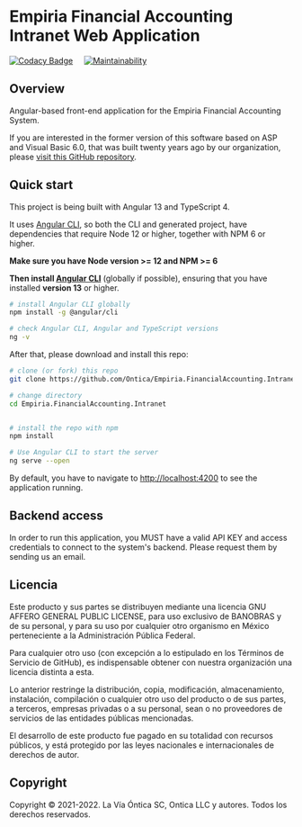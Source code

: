 # Empiria Financial Accounting Intranet Web Application

[![Codacy Badge](https://app.codacy.com/project/badge/Grade/9b746ceddd9f45c0bcba7e7f434ba095)](https://www.codacy.com/gh/Ontica/Empiria.FinancialAccounting.Intranet/dashboard?utm_source=github.com&amp;utm_medium=referral&amp;utm_content=Ontica/Empiria.FinancialAccounting.Intranet&amp;utm_campaign=Badge_Grade) &nbsp; &nbsp; [![Maintainability](https://api.codeclimate.com/v1/badges/7adf0aa9f29c28a33951/maintainability)](https://codeclimate.com/github/Ontica/Empiria.FinancialAccounting.Intranet/maintainability)

## Overview

Angular-based front-end application for the Empiria Financial Accounting System.

If you are interested in the former version of this software based on ASP and Visual Basic 6.0, that was built twenty years ago by our organization, please [visit this GitHub repository](https://github.com/Ontica/Sicofin-2002).

## Quick start

This project is being built with Angular 13 and TypeScript 4.

It uses [Angular CLI](https://github.com/angular/angular-cli), so both the CLI and generated project, have dependencies that require Node 12 or higher, together with NPM 6 or higher.

**Make sure you have Node version >= 12 and NPM >= 6**

**Then install [Angular CLI](https://github.com/angular/angular-cli)** (globally if possible), ensuring that you have installed **version 13** or higher.

```bash
# install Angular CLI globally
npm install -g @angular/cli

# check Angular CLI, Angular and TypeScript versions
ng -v
```

After that, please download and install this repo:

```bash
# clone (or fork) this repo
git clone https://github.com/Ontica/Empiria.FinancialAccounting.Intranet

# change directory
cd Empiria.FinancialAccounting.Intranet


# install the repo with npm
npm install

# Use Angular CLI to start the server
ng serve --open
```

By default, you have to navigate to [http://localhost:4200](http://localhost:2021) to see the application running.

## Backend access

In order to run this application, you MUST have a valid API KEY and access credentials to connect to the system's backend. Please request them by sending us an email.

## Licencia

Este producto y sus partes se distribuyen mediante una licencia GNU AFFERO
GENERAL PUBLIC LICENSE, para uso exclusivo de BANOBRAS y de su personal, y
para su uso por cualquier otro organismo en México perteneciente a la
Administración Pública Federal.

Para cualquier otro uso (con excepción a lo estipulado en los Términos de
Servicio de GitHub), es indispensable obtener con nuestra organización una
licencia distinta a esta.

Lo anterior restringe la distribución, copia, modificación, almacenamiento,
instalación, compilación o cualquier otro uso del producto o de sus partes,
a terceros, empresas privadas o a su personal, sean o no proveedores de
servicios de las entidades públicas mencionadas.

El desarrollo de este producto fue pagado en su totalidad con recursos
públicos, y está protegido por las leyes nacionales e internacionales
de derechos de autor.

## Copyright

Copyright © 2021-2022. La Vía Óntica SC, Ontica LLC y autores.
Todos los derechos reservados.
